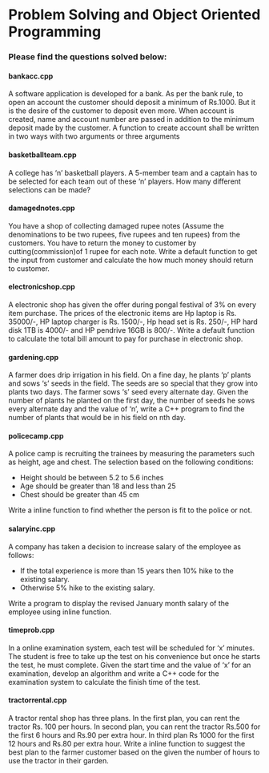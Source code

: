 # Problem Solving and Object Oriented Programming
### Please find the questions solved below: 

#### bankacc.cpp
A software application is developed for a bank. As per the bank rule, to open an account the customer should deposit a minimum of Rs.1000. But it is the desire of the customer to deposit even more. When account is created, name and account number are passed in addition to the minimum deposit made by the customer. A function to create account shall be written in two ways with two arguments or three arguments

#### basketballteam.cpp
A college has ‘n’ basketball players. A 5-member team and a captain has to be selected for each team out of these ‘n’ players. How many different selections can be made?

#### damagednotes.cpp
You have a shop of collecting damaged rupee notes (Assume the denominations to be two rupees, five rupees and ten rupees) from the customers. You have to return the money to customer by cutting(commission)of 1 rupee for each note. Write a default function to get the input from customer and calculate the how much money should return to customer.

#### electronicshop.cpp
A electronic shop has given the offer during pongal festival of 3% on every item purchase. The prices of the electronic items are Hp laptop is Rs. 35000/-, HP laptop charger is Rs. 1500/-, Hp head set is Rs. 250/-, HP hard disk 1TB is 4000/- and HP pendrive 16GB is 800/-. Write a default function to calculate the total bill amount to pay for purchase in electronic shop.

#### gardening.cpp
A farmer does drip irrigation in his field. On a fine day, he plants ‘p’ plants and sows ‘s’ seeds in the field. The seeds are so special that they grow into plants two days. The farmer sows ‘s’ seed every alternate day. Given the number of plants he planted on the first day, the number of seeds he sows every alternate day and the value of ‘n’, write a C++ program to find the number of plants that would be in his field on nth day. 

#### policecamp.cpp
A police camp is recruiting the trainees by measuring the parameters such as height, age and chest. The selection
based on the following conditions:
- Height should be between 5.2 to 5.6 inches
- Age should be greater than 18 and less than 25
- Chest should be greater than 45 cm

Write a inline function to find whether the person is fit to the
police or not. 

#### salaryinc.cpp
A company has taken a decision to increase salary of the employee as follows: 
- If the total experience is more than 15 years then 10% hike to the existing salary. 
- Otherwise 5% hike to the existing salary. 

Write a program to display the revised January month salary of the employee using inline function.

#### timeprob.cpp
In a online examination system, each test will be scheduled for ‘x’ minutes. The student is free to take up the test on his convenience but once he starts the test, he must complete. Given the start time and the value of ‘x’ for an examination, develop an algorithm and write a C++ code for the examination system to calculate the finish time of the test.

#### tractorrental.cpp
A tractor rental shop has three plans. In the first plan, you can rent the tractor Rs. 100 per hours. In second plan, you can rent the tractor Rs.500 for the first 6 hours and Rs.90 per extra hour. In third plan Rs 1000 for the first 12 hours and Rs.80 per extra hour. Write a inline function to suggest the best plan to the farmer customer based on the given the number of hours to use the tractor in their garden.
